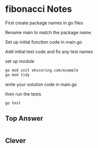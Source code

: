 # fibonacci Notes

First create package names in go files

Rename main to match the package name

Set up initial function code in main.go

Add initial test code and fix any test names

set up module

```bash
go mod init okscoring.com/example
go mod tidy
```

write your solution code in main.go

then run the tests

```bash
go test
```

## Top Answer

```go

```

## Clever

```go

```
